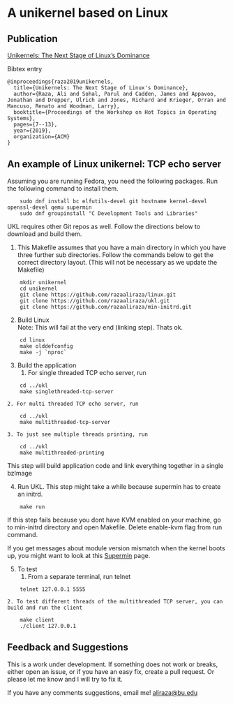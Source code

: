 # A unikernel based on Linux

## Publication ##
[Unikernels: The Next Stage of Linux’s Dominance](https://razaaliraza.github.io/papers/UKL.pdf) 

Bibtex entry
```
@inproceedings{raza2019unikernels,
  title={Unikernels: The Next Stage of Linux's Dominance},
  author={Raza, Ali and Sohal, Parul and Cadden, James and Appavoo, Jonathan and Drepper, Ulrich and Jones, Richard and Krieger, Orran and Mancuso, Renato and Woodman, Larry},
  booktitle={Proceedings of the Workshop on Hot Topics in Operating Systems},
  pages={7--13},
  year={2019},
  organization={ACM}
}
```

## An example of Linux unikernel: TCP echo server  ##

Assuming you are running Fedora, you need the following packages. Run the following command to install them.
```
    sudo dnf install bc elfutils-devel git hostname kernel-devel openssl-devel qemu supermin
    sudo dnf groupinstall "C Development Tools and Libraries"
```

UKL requires other Git repos as well. Follow the directions below to download and build them.

1. This Makefile assumes that you have a main directory in which you have three further sub directories. Follow the commands below to get the correct directory layout. (This will not be necessary as we update the Makefile)  
```
    mkdir unikernel
    cd unikernel
    git clone https://github.com/razaaliraza/linux.git
    git clone https://github.com/razaaliraza/ukl.git
    git clone https://github.com/razaaliraza/min-initrd.git
```
2. Build Linux  
Note: This will fail at the very end (linking step). Thats ok.
```
    cd linux
    make olddefconfig
    make -j `nproc`
```
3. Build the application
    1. For single threaded TCP echo server, run
```
    cd ../ukl
    make singlethreaded-tcp-server
```
    2. For multi threaded TCP echo server, run
```
    cd ../ukl
    make multithreaded-tcp-server
```
    3. To just see multiple threads printing, run
```
    cd ../ukl
    make multithreaded-printing
```
This step will build application code and link everything together in a single bzImage

4. Run UKL. This step might take a while because supermin has to create an initrd. 
```
    make run
```
 If this step fails because you dont have KVM enabled on your machine, go to min-initrd directory and open Makefile. Delete enable-kvm flag from run command.  
   
 If you get messages about module version mismatch when the kernel boots up, you might want to look at this [Supermin](http://libguestfs.org/supermin.1.html#USING-A-CUSTOM-KERNEL-AND-KERNEL-MODULES) page.

5. To test
    1. From a separate terminal, run telnet
```
    telnet 127.0.0.1 5555
```
    2. To test different threads of the multithreaded TCP server, you can build and run the client
```
    make client
    ./client 127.0.0.1
```

## Feedback and Suggestions ##
This is a work under development. If something does not work or breaks, either open an issue, or if you have an easy fix, create a pull request. Or please let me know and I will try to fix it.

If you have any comments suggestions, email me! aliraza@bu.edu
